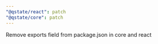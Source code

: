 ```yaml
---
"@qstate/react": patch
"@qstate/core": patch
---
```


Remove exports field from package.json in core and react
